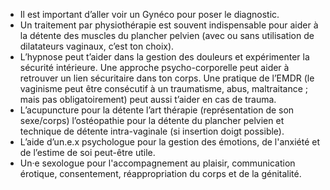 - Il est important d’aller voir un Gynéco pour poser le diagnostic.
- Un traitement par physiothérapie est souvent indispensable pour aider à la détente des muscles du plancher pelvien (avec ou sans utilisation de dilatateurs vaginaux, c’est ton choix).
- L’hypnose peut t’aider dans la gestion des douleurs et expérimenter la sécurité intérieure. Une approche psycho-corporelle peut aider à retrouver un lien sécuritaire dans ton corps.
  Une pratique de l’EMDR (le vaginisme peut être consécutif à un traumatisme, abus, maltraitance ; mais pas obligatoirement) peut aussi t’aider en cas de trauma.
- L’acupuncture pour la détente
  l’art thérapie (représentation de son sexe/corps)
  l’ostéopathie pour la détente du plancher pelvien et technique de détente intra-vaginale (si insertion doigt possible).
- L’aide d’un.e.x psychologue pour la gestion des émotions, de l'anxiété et de l’estime de soi peut-être utile.
- Un·e sexologue pour l'accompagnement au plaisir, communication érotique, consentement, réappropriation du corps et de la génitalité.
